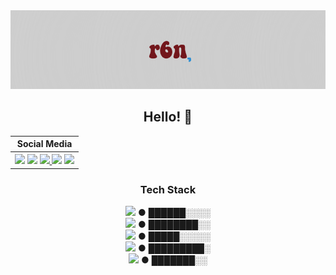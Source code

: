 
<div id="top" align="center">
<img src="https://github.com/r6nted/r6nted/blob/main/image(9).png?raw=true">
<h2>Hello!  👋</h2>
</div>
<div align="center">
<table>
<tr>
    <th>Social Media</th>
  </tr>
  <tr>
    <th><a href="https://instagram.com/r6nted"><img src="https://img.shields.io/static/v1?style=flat-square&label=&message=instagram&color=72161b&logo=instagram&logoColor=ffffff"></a> <a href="https://twitter.com/loonaverrsse"><img src="https://img.shields.io/static/v1?style=flat-square&label=&message=twitter&color=2b8ed2&logo=twitter&logoColor=ffffff"></a> <a href="https://discord.com/users/898703829430857729"><img src="https://img.shields.io/static/v1?style=flat-square&label=&message=discord&color=72161b&logo=discord&logoColor=ffffff"></a><a href="mailto:livelaughloonaa@gmail.com"> <img src="https://img.shields.io/static/v1?style=flat-square&label=&message=email&color=2b8ed2&logo=gmail&logoColor=ffffff"></a> <a href="https://replit.com/@5XI"><img src="https://img.shields.io/static/v1?style=flat-square&label=&message=repl.it&color=72161b&logo=replit&logoColor=ffffff"></a></th>
  </tr>
</table>
<h3>Tech Stack</h3>
<div align="center">
<code><img height="25" src="https://raw.githubusercontent.com/rahul-jha98/github_readme_icons/main/language_and_tools/square/typescript/typescript.png"></code> ● ██████░░░░<br>
<code><img height="25" src="https://raw.githubusercontent.com/rahul-jha98/github_readme_icons/main/language_and_tools/square/javascript/javascript.png"></code> ● ████████░░<br>
<code><img height="25" src="https://raw.githubusercontent.com/rahul-jha98/github_readme_icons/main/language_and_tools/square/svelte/svelte.png"></code> ● █████░░░░░<br>
<code><img height="25" src="https://raw.githubusercontent.com/rahul-jha98/github_readme_icons/main/language_and_tools/square/node/node.png"></code> ● █████████░<br>
<code><img height="25" src="https://authy.com/wp-content/uploads/npm-logo.png"></code> ● ███████░░<br>
</div>
